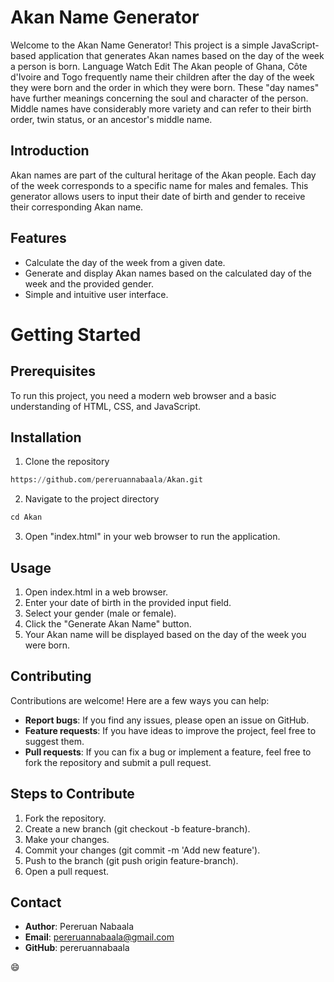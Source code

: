 # Akan Name Generator

Welcome to the Akan Name Generator! This project is a simple JavaScript-based application that generates Akan names based on the day of the week a person is born. Language
Watch
Edit
The Akan people of Ghana, Côte d'Ivoire and Togo frequently name their children after the day of the week they were born and the order in which they were born. These "day names" have further meanings concerning the soul and character of the person. Middle names have considerably more variety and can refer to their birth order, twin status, or an ancestor's middle name.
## Introduction

Akan names are part of the cultural heritage of the Akan people. Each day of the week corresponds to a specific name for males and females. This generator allows users to input their date of birth and gender to receive their corresponding Akan name.

## Features

+ Calculate the day of the week from a given date.
+ Generate and display Akan names based on the calculated day of the week and the provided gender.
+ Simple and intuitive user interface.

# Getting Started

## Prerequisites

To run this project, you need a modern web browser and a basic understanding of HTML, CSS, and JavaScript.

## Installation

1. Clone the repository

```python
https://github.com/pereruannabaala/Akan.git
```

2. Navigate to the project directory

```python
cd Akan
```

3. Open "index.html" in your web browser to run the application.

## Usage

1. Open index.html in a web browser.
2. Enter your date of birth in the provided input field.
3. Select your gender (male or female).
4. Click the "Generate Akan Name" button.
5. Your Akan name will be displayed based on the day of the week you were born.

## Contributing

Contributions are welcome! Here are a few ways you can help:

+ <strong>Report bugs</strong>: If you find any issues, please open an issue on GitHub.
+ <strong>Feature requests</strong>: If you have ideas to improve the project, feel free to suggest them.
+ <strong>Pull requests</strong>: If you can fix a bug or implement a feature, feel free to fork the repository and submit a pull request.

## Steps to Contribute

1. Fork the repository.
2. Create a new branch (git checkout -b feature-branch).
3. Make your changes.
4. Commit your changes (git commit -m 'Add new feature').
5. Push to the branch (git push origin feature-branch).
6. Open a pull request.

## Contact
+ <strong>Author</strong>: Pereruan Nabaala
+ <strong>Email</strong>: pereruannabaala@gmail.com
+ <strong>GitHub</strong>: pereruannabaala

:smile: